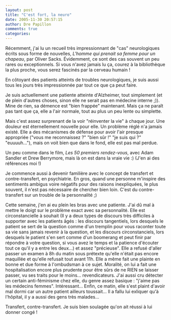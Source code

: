 ```yaml
---
layout: post
title: "C'est fort, la neuro"
date: 2005-11-30 20:57:15
author: Dre Papillon
comments: true
categories: 
---
```



Récemment, j'ai lu un recueil très impressionnant de "cas" neurologiques écrits sous forme de nouvelles, *L'homme qui prenait sa femme pour un chapeau*, par Oliver Sacks.  Évidemment, ce sont des cas souvent un peu rares ou exceptionnels.  Si vous n'avez jamais lu ça, courez à la bibliothèque la plus proche, vous serez fascinés par la cerveau humain !

En côtoyant des patients atteints de troubles neurologiques, je suis aussi tous les jours très impressionnée par tout ce que ça peut faire.

Je suis actuellement une patiente atteinte d'Alzheimer, tout simplement (et de plein d'autres choses, sinon elle ne serait pas en médecine interne ;)).  Mine de rien, sa démence est "bien frappée" maintenant.  Mais ça ne paraît pas tant que ça, elle a l'air normale, tout au plus un peu lente ou simplette.

Mais c'est assez surprenant de la voir "réinventer la vie" à chaque jour.  Une douleur est éternellement nouvelle pour elle.  Un problème réglé n'a jamais existé.  Elle a des mécanismes de défense pour avoir l'air presque appropriée ("vous me reconnaissez ?"  "bien sûr !" "je suis qui ?" "euuuuh..."), mais on voit bien que dans le fond, elle est pas mal perdue.

Un peu comme dans le film, *Les 50 premiers rendez-vous*, avec Adam Sandler et Drew Berrymore, mais là on est dans la vraie vie :)  (J'en ai des références moi !)

Je commence aussi à devenir familière avec le concept de transfert et contre-transfert, en psychiatrie.  En gros, quand une personne m'inspire des sentiments ambigus voire négatifs pour des raisons inexpliquées, le plus souvent, il n'est pas nécessaire de chercher bien loin.  C'est du contre-transfert sur un trouble de la personnalité ;)

Cette semaine, j'en ai eu plein les bras avec une patiente.  J'ai dû mal à mettre le doigt sur le problème exact avec sa personnalité.  Elle est circonstancielle à souhait (Il y a deux types de discours très difficiles à supporter avec les patients âgés : les discours tangentiels, lors desquels le patient se sert de la question comme d'un tremplin pour vous raconter toute sa vie sans jamais revenir à la question, et les discours circonstanciels, lors desquels le patient s'en sert comme d'un boomerang et peut finir par répondre à votre question, si vous avez le temps et la patience d'écouter tout ce qu'il y a entre les deux...)
 et assez "précieuse".  Elle a refusé d'aller passer un examen à 8h du matin sous prétexte qu'elle n'était pas encore maquillée et qu'elle refusait tout avant 11h.  Elle a même fait une plainte en bonne et due forme à l'ombudsman à ce sujet.  Moralité, on lui a fait une hospitalisation encore plus prudente pour être sûrs de ne RIEN se laisser passer, vu ses traits pour le moins... revendicateurs.  J'ai aussi cru détecter un certain anti-féminisme chez elle, du genre assez basique : "j'aime pas les médecins femmes".  Intéressant...  Enfin, ce matin, elle s'est plaint d'avoir mal dormi car un autre patient ailleurs toussait...  Il a fallu lui exliquer qu'à l'hôpital, il y a aussi des gens très malades...

Transfert, contre-transfert.  Je suis bien soulagée qu'on ait réussi à lui donner congé !